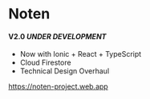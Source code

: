 # Noten

#### V2.0 **_UNDER DEVELOPMENT_**

- Now with Ionic + React + TypeScript
- Cloud Firestore
- Technical Design Overhaul

https://noten-project.web.app
